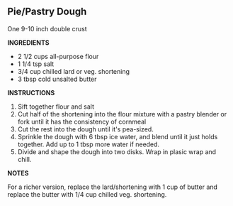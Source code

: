 ## Pie/Pastry Dough

One 9-10 inch double crust

**INGREDIENTS**

- 2 1/2 cups all-purpose flour
- 1 1/4 tsp salt
- 3/4 cup chilled lard or veg. shortening
- 3 tbsp cold unsalted butter

**INSTRUCTIONS**

1. Sift together flour and salt
1. Cut half of the shortening into the flour mixture with a pastry blender or fork until it has the consistency of cornmeal
1. Cut the rest into the dough until it's pea-sized.
1. Sprinkle the dough with 6 tbsp ice water, and blend until it just holds together. Add up to 1 tbsp more water if needed.
1. Divide and shape the dough into two disks. Wrap in plasic wrap and chill.

**NOTES**

For a richer version, replace the lard/shortening with 1 cup of butter and replace the butter with 1/4 cup chilled veg. shortening.


